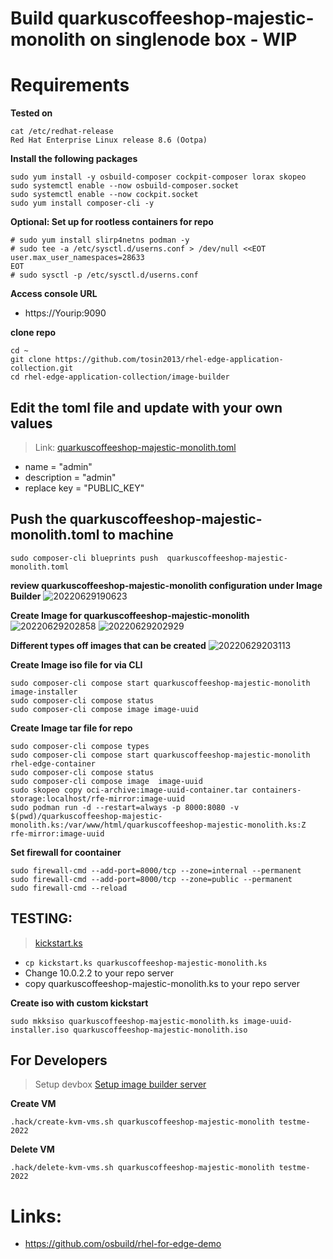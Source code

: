 # Build quarkuscoffeeshop-majestic-monolith on singlenode box - WIP

# Requirements

**Tested on**
```
cat /etc/redhat-release
Red Hat Enterprise Linux release 8.6 (Ootpa)
```

**Install the following packages**
```
sudo yum install -y osbuild-composer cockpit-composer lorax skopeo
sudo systemctl enable --now osbuild-composer.socket
sudo systemctl enable --now cockpit.socket
sudo yum install composer-cli -y
```

**Optional: Set up for rootless containers for repo**
```
# sudo yum install slirp4netns podman -y
# sudo tee -a /etc/sysctl.d/userns.conf > /dev/null <<EOT
user.max_user_namespaces=28633
EOT
# sudo sysctl -p /etc/sysctl.d/userns.conf
```

**Access console URL**
* https://Yourip:9090


**clone repo**
```
cd ~
git clone https://github.com/tosin2013/rhel-edge-application-collection.git
cd rhel-edge-application-collection/image-builder
```


## Edit the toml file and update with your own values
> Link: [quarkuscoffeeshop-majestic-monolith.toml](quarkuscoffeeshop-majestic-monolith.toml)
* name = "admin"
* description = "admin"
* replace key = "PUBLIC_KEY" 

## Push the quarkuscoffeeshop-majestic-monolith.toml to machine
```
sudo composer-cli blueprints push  quarkuscoffeeshop-majestic-monolith.toml
```

**review quarkuscoffeeshop-majestic-monolith configuration under Image Builder**
![20220629190623](https://i.imgur.com/AXvXJKg.png)

**Create Image for quarkuscoffeeshop-majestic-monolith**
![20220629202858](https://i.imgur.com/1okh78U.png)
![20220629202929](https://i.imgur.com/6BazIZ2.png)

**Different types off images that can be created**
![20220629203113](https://i.imgur.com/xzb0w7P.png)


**Create Image iso file for via CLI**
```
sudo composer-cli compose start quarkuscoffeeshop-majestic-monolith image-installer
sudo composer-cli compose status
sudo composer-cli compose image image-uuid
```

**Create Image tar file for repo**
```
sudo composer-cli compose types
sudo composer-cli compose start quarkuscoffeeshop-majestic-monolith rhel-edge-container
sudo composer-cli compose status
sudo composer-cli compose image  image-uuid
sudo skopeo copy oci-archive:image-uuid-container.tar containers-storage:localhost/rfe-mirror:image-uuid
sudo podman run -d --restart=always -p 8000:8080 -v $(pwd)/quarkuscoffeeshop-majestic-monolith.ks:/var/www/html/quarkuscoffeeshop-majestic-monolith.ks:Z rfe-mirror:image-uuid

```

**Set firewall for coontainer**
```
sudo firewall-cmd --add-port=8000/tcp --zone=internal --permanent
sudo firewall-cmd --add-port=8000/tcp --zone=public --permanent
sudo firewall-cmd --reload
```

## TESTING: 
> [kickstart.ks](kickstart.ks)
* `cp kickstart.ks quarkuscoffeeshop-majestic-monolith.ks`
* Change 10.0.2.2 to your repo server
* copy quarkuscoffeeshop-majestic-monolith.ks to your repo server 


**Create iso with custom kickstart**
```
sudo mkksiso quarkuscoffeeshop-majestic-monolith.ks image-uuid-installer.iso quarkuscoffeeshop-majestic-monolith.iso
```

## For Developers 
> Setup devbox [Setup image builder server](dev-enviornment.md)

**Create VM**
```
.hack/create-kvm-vms.sh quarkuscoffeeshop-majestic-monolith testme-2022
```


**Delete  VM**
```
.hack/delete-kvm-vms.sh quarkuscoffeeshop-majestic-monolith testme-2022
```

# Links: 
* https://github.com/osbuild/rhel-for-edge-demo